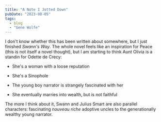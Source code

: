 ```yaml
---
title: "A Note I Jotted Down"
pubDate: "2023-08-05"
tags:
  - blog
  - "Gene Wolfe"
---
```


I don't know whether this has been written about somewhere, but I just finished _Swann's Way_. The whole novel feels like an inspiration for Peace (this is not itself a novel thought), but I am starting to think Aunt Olivia is a standin for Odette de Crecy:

- She's a woman with a loose reputation

- She's a Sinophole

- The young boy narrator is strangely fascinated with her

- She eventually marries into wealth, but is not faithful

The more I think about it, Swann and Julius Smart are also parallel characters: fascinating _nouveau riche_ adoptive uncles to the generationally wealthy young narrator.
